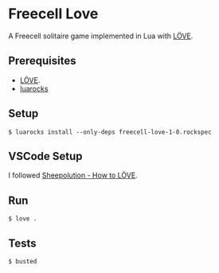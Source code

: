 # Freecell Love

A Freecell solitaire game implemented in Lua with [LÖVE](https://love2d.org/).

## Prerequisites

- [LÖVE](https://love2d.org/).
- [luarocks](https://github.com/luarocks/luarocks/wiki/Download)

## Setup

```
$ luarocks install --only-deps freecell-love-1-0.rockspec
```

## VSCode Setup

I followed [Sheepolution - How to LÖVE](https://sheepolution.com/learn/book/bonus/vscode).

## Run

```
$ love .
```

## Tests

```
$ busted
```